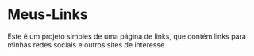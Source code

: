 # Meus-Links
Este é um projeto simples de uma página de links, que contém links para minhas redes sociais e outros sites de interesse. 
